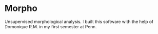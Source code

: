 # Morpho
Unsupervised morphological analysis. I built this software with the help of Domonique R.M. in my first semester at Penn. 
